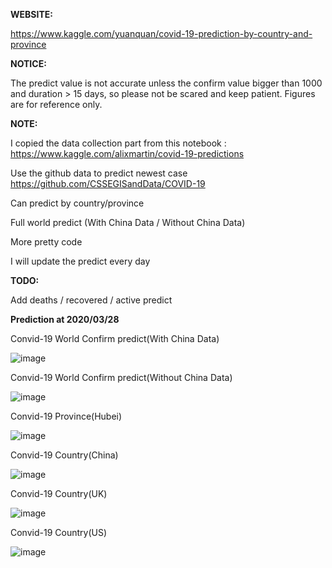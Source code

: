 **WEBSITE:**

https://www.kaggle.com/yuanquan/covid-19-prediction-by-country-and-province

**NOTICE:**

The predict value is not accurate unless the confirm value bigger than 1000 and duration > 15 days, so please not be scared and keep patient. Figures are for reference only.

**NOTE:**

I copied the data collection part from this notebook : https://www.kaggle.com/alixmartin/covid-19-predictions

Use the github data to predict newest case https://github.com/CSSEGISandData/COVID-19

Can predict by country/province

Full world predict (With China Data / Without China Data)

More pretty code

I will update the predict every day


**TODO:**

Add deaths / recovered / active predict


**Prediction at 2020/03/28**

Convid-19 World Confirm predict(With China Data)

![image](https://raw.githubusercontent.com/pangafu/covid-19-prediction-by-country-and-province/master/prediction/20200328/world(With%20China%20Data).png)


Convid-19 World Confirm predict(Without China Data)

![image](https://raw.githubusercontent.com/pangafu/covid-19-prediction-by-country-and-province/master/prediction/20200328/world(Without%20China%20Data).png)


Convid-19 Province(Hubei)

![image](https://raw.githubusercontent.com/pangafu/covid-19-prediction-by-country-and-province/master/prediction/20200328/province(Hubei).png)



Convid-19 Country(China)

![image](https://raw.githubusercontent.com/pangafu/covid-19-prediction-by-country-and-province/master/prediction/20200328/country(China).png)


Convid-19 Country(UK)

![image](https://raw.githubusercontent.com/pangafu/covid-19-prediction-by-country-and-province/master/prediction/20200328/country(UK).png)


Convid-19 Country(US)

![image](https://raw.githubusercontent.com/pangafu/covid-19-prediction-by-country-and-province/master/prediction/20200328/country(US).png)


